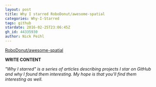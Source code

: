 ```yaml
---
layout: post
title: Why I starred RoboDonut/awesome-spatial
categories: Why-I-Starred
tags: github
stardate: 2016-02-25T23:06:45Z
gh_id: 44335930
author: Nick Peihl
---
```


[RoboDonut/awesome-spatial](https://github.com/RoboDonut/awesome-spatial)

**WRITE CONTENT**

*"Why I starred" is a series of articles describing projects I star on GitHub and why I found them interesting. My hope is that you'll find them interesting as well.*

